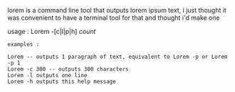 lorem is a command line tool that outputs lorem ipsum text, i just thought it was convenient to have a terminal tool for that and thought i'd make one 

usage : 
	Lorem -[c|l|p|h] *count*
	
	examples :
	
	Lorem -- outputs 1 paragraph of text, equivalent to Lorem -p or Lorem -p 1
	Lorem -c 300 -- outputs 300 characters
	Lorem -l outputs one line
	Lorem -h outputs this help message
